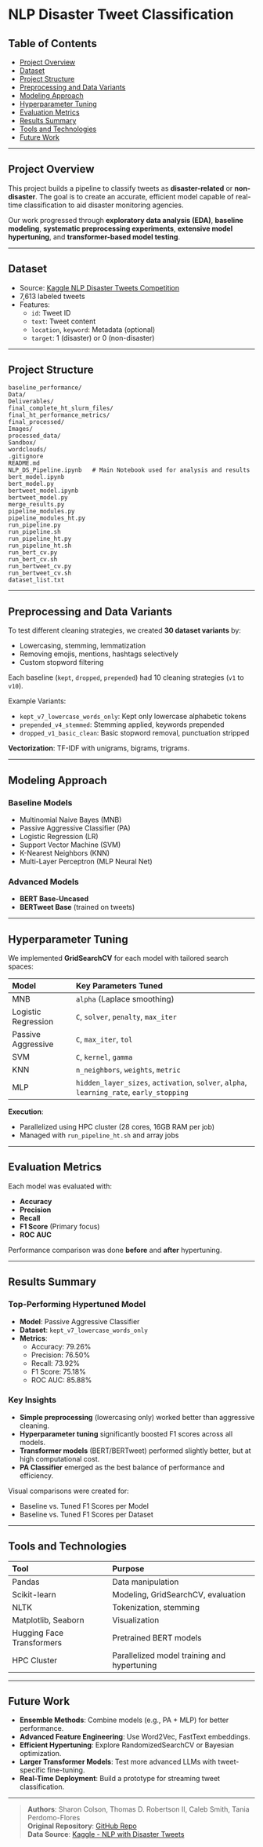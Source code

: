# NLP Disaster Tweet Classification

## Table of Contents

- [Project Overview](#project-overview)
- [Dataset](#dataset)
- [Project Structure](#project-structure)
- [Preprocessing and Data Variants](#preprocessing-and-data-variants)
- [Modeling Approach](#modeling-approach)
- [Hyperparameter Tuning](#hyperparameter-tuning)
- [Evaluation Metrics](#evaluation-metrics)
- [Results Summary](#results-summary)
- [Tools and Technologies](#tools-and-technologies)
- [Future Work](#future-work)

---

## Project Overview

This project builds a pipeline to classify tweets as **disaster-related** or **non-disaster**. The goal is to create an accurate, efficient model capable of real-time classification to aid disaster monitoring agencies.

Our work progressed through **exploratory data analysis (EDA)**, **baseline modeling**, **systematic preprocessing experiments**, **extensive model hypertuning**, and **transformer-based model testing**.

---

## Dataset

- Source: [Kaggle NLP Disaster Tweets Competition](https://www.kaggle.com/competitions/nlp-getting-started/data)
- 7,613 labeled tweets
- Features:
  - `id`: Tweet ID
  - `text`: Tweet content
  - `location`, `keyword`: Metadata (optional)
  - `target`: 1 (disaster) or 0 (non-disaster)

---

## Project Structure

```
baseline_performance/
Data/
Deliverables/
final_complete_ht_slurm_files/
final_ht_performance_metrics/
final_processed/
Images/
processed_data/
Sandbox/
wordclouds/
.gitignore
README.md
NLP_DS_Pipeline.ipynb   # Main Notebook used for analysis and results
bert_model.ipynb
bert_model.py
bertweet_model.ipynb
bertweet_model.py
merge_results.py
pipeline_modules.py
pipeline_modules_ht.py
run_pipeline.py
run_pipeline.sh
run_pipeline_ht.py
run_pipeline_ht.sh
run_bert_cv.py
run_bert_cv.sh
run_bertweet_cv.py
run_bertweet_cv.sh
dataset_list.txt
```

---

## Preprocessing and Data Variants

To test different cleaning strategies, we created **30 dataset variants** by:

- Lowercasing, stemming, lemmatization
- Removing emojis, mentions, hashtags selectively
- Custom stopword filtering

Each baseline (`kept`, `dropped`, `prepended`) had 10 cleaning strategies (`v1` to `v10`).

Example Variants:

- `kept_v7_lowercase_words_only`: Kept only lowercase alphabetic tokens
- `prepended_v4_stemmed`: Stemming applied, keywords prepended
- `dropped_v1_basic_clean`: Basic stopword removal, punctuation stripped

**Vectorization**: TF-IDF with unigrams, bigrams, trigrams.

---

## Modeling Approach

### Baseline Models

- Multinomial Naive Bayes (MNB)
- Passive Aggressive Classifier (PA)
- Logistic Regression (LR)
- Support Vector Machine (SVM)
- K-Nearest Neighbors (KNN)
- Multi-Layer Perceptron (MLP Neural Net)

### Advanced Models

- **BERT Base-Uncased**
- **BERTweet Base** (trained on tweets)

---

## Hyperparameter Tuning

We implemented **GridSearchCV** for each model with tailored search spaces:

| Model               | Key Parameters Tuned                                                                     |
| :------------------ | :--------------------------------------------------------------------------------------- |
| MNB                 | `alpha` (Laplace smoothing)                                                              |
| Logistic Regression | `C`, `solver`, `penalty`, `max_iter`                                                     |
| Passive Aggressive  | `C`, `max_iter`, `tol`                                                                   |
| SVM                 | `C`, `kernel`, `gamma`                                                                   |
| KNN                 | `n_neighbors`, `weights`, `metric`                                                       |
| MLP                 | `hidden_layer_sizes`, `activation`, `solver`, `alpha`, `learning_rate`, `early_stopping` |

**Execution**:

- Parallelized using HPC cluster (28 cores, 16GB RAM per job)
- Managed with `run_pipeline_ht.sh` and array jobs

---

## Evaluation Metrics

Each model was evaluated with:

- **Accuracy**
- **Precision**
- **Recall**
- **F1 Score** (Primary focus)
- **ROC AUC**

Performance comparison was done **before** and **after** hypertuning.

---

## Results Summary

### Top-Performing Hypertuned Model

- **Model**: Passive Aggressive Classifier
- **Dataset**: `kept_v7_lowercase_words_only`
- **Metrics**:
  - Accuracy: 79.26%
  - Precision: 76.50%
  - Recall: 73.92%
  - F1 Score: 75.18%
  - ROC AUC: 85.88%

### Key Insights

- **Simple preprocessing** (lowercasing only) worked better than aggressive cleaning.
- **Hyperparameter tuning** significantly boosted F1 scores across all models.
- **Transformer models** (BERT/BERTweet) performed slightly better, but at high computational cost.
- **PA Classifier** emerged as the best balance of performance and efficiency.

Visual comparisons were created for:

- Baseline vs. Tuned F1 Scores per Model
- Baseline vs. Tuned F1 Scores per Dataset

---

## Tools and Technologies

| Tool                      | Purpose                                     |
| :------------------------ | :------------------------------------------ |
| Pandas                    | Data manipulation                           |
| Scikit-learn              | Modeling, GridSearchCV, evaluation          |
| NLTK                      | Tokenization, stemming                      |
| Matplotlib, Seaborn       | Visualization                               |
| Hugging Face Transformers | Pretrained BERT models                      |
| HPC Cluster               | Parallelized model training and hypertuning |

---

## Future Work

- **Ensemble Methods**: Combine models (e.g., PA + MLP) for better performance.
- **Advanced Feature Engineering**: Use Word2Vec, FastText embeddings.
- **Efficient Hypertuning**: Explore RandomizedSearchCV or Bayesian optimization.
- **Larger Transformer Models**: Test more advanced LLMs with tweet-specific fine-tuning.
- **Real-Time Deployment**: Build a prototype for streaming tweet classification.

---

> **Authors**: Sharon Colson, Thomas D. Robertson II, Caleb Smith, Tania Perdomo-Flores  
> **Original Repository**: [GitHub Repo](https://github.com/CSC-4260-Advanced-Data-Science-Project/NLP_Disaster_Tweets)  
> **Data Source**: [Kaggle - NLP with Disaster Tweets](https://www.kaggle.com/competitions/nlp-getting-started/data)
